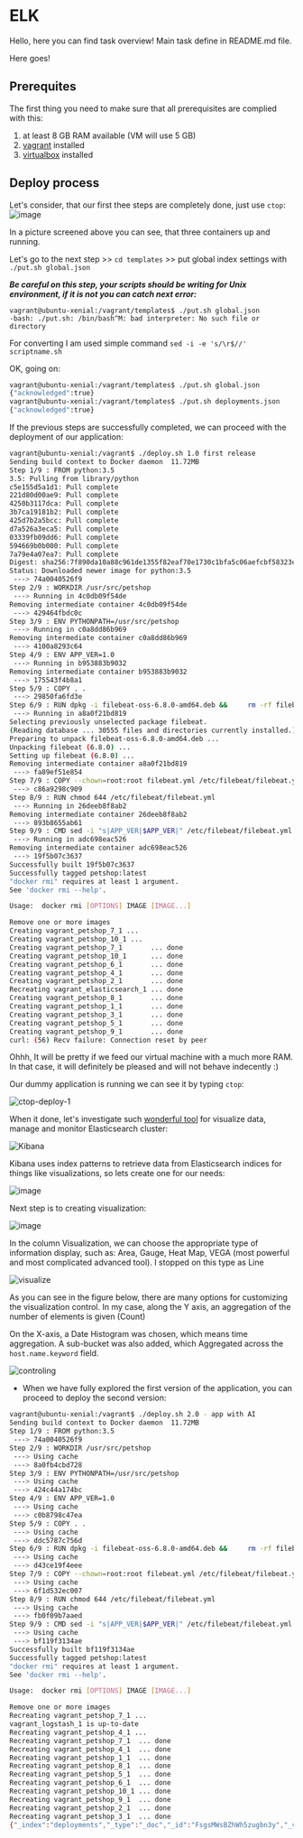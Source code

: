 # ELK

Hello, here you can find task overview! Main task define in README.md file.

Here goes!
## Prerequites

The first thing you need to make sure that all prerequisites are complied with this:

1. at least 8 GB RAM available (VM will use 5 GB)
2. [vagrant](https://www.vagrantup.com/) installed
3. [virtualbox](https://www.virtualbox.org/) installed

## Deploy process
Let's consider, that our first thee steps are completely done, just use ```ctop```:
![image](https://user-images.githubusercontent.com/30426958/58879432-55b07480-86de-11e9-8b8f-58eca2190a73.png)

In a picture screened  above you can see, that three containers up and running.

Let's go to the next step >> ```cd templates```  >> put global index settings with ```./put.sh global.json```

***Be careful  on this step, your scripts should be writing for Unix environment, if it is not you can catch next error:***

```shell
vagrant@ubuntu-xenial:/vagrant/templates$ ./put.sh global.json
-bash: ./put.sh: /bin/bash^M: bad interpreter: No such file or directory
```
For converting I am used simple command ```sed -i -e 's/\r$//' scriptname.sh```

OK, going on:

```Bash
vagrant@ubuntu-xenial:/vagrant/templates$ ./put.sh global.json
{"acknowledged":true}
vagrant@ubuntu-xenial:/vagrant/templates$ ./put.sh deployments.json
{"acknowledged":true}
```
If the previous steps are successfully completed, we can proceed with the deployment of our application:

```Bash
vagrant@ubuntu-xenial:/vagrant$ ./deploy.sh 1.0 first release
Sending build context to Docker daemon  11.72MB
Step 1/9 : FROM python:3.5
3.5: Pulling from library/python
c5e155d5a1d1: Pull complete
221d80d00ae9: Pull complete
4250b3117dca: Pull complete
3b7ca19181b2: Pull complete
425d7b2a5bcc: Pull complete
d7a526a3eca5: Pull complete
03339fb09dd6: Pull complete
594669b0b000: Pull complete
7a79e4a07ea7: Pull complete
Digest: sha256:7f890da10a88c961de1355f82eaf70e1730c1bfa5c06aefcbf58323ea319fcad
Status: Downloaded newer image for python:3.5
 ---> 74a0040526f9
Step 2/9 : WORKDIR /usr/src/petshop
 ---> Running in 4c0db09f54de
Removing intermediate container 4c0db09f54de
 ---> 429464fbdc0c
Step 3/9 : ENV PYTHONPATH=/usr/src/petshop
 ---> Running in c0a8dd86b969
Removing intermediate container c0a8dd86b969
 ---> 4100a8293c64
Step 4/9 : ENV APP_VER=1.0
 ---> Running in b953883b9032
Removing intermediate container b953883b9032
 ---> 175543f4b8a1
Step 5/9 : COPY . .
 ---> 29850fa6fd3e
Step 6/9 : RUN dpkg -i filebeat-oss-6.8.0-amd64.deb &&     rm -rf filebeat-oss-6.8.0-amd64.deb
 ---> Running in a8a0f21bd819
Selecting previously unselected package filebeat.
(Reading database ... 30555 files and directories currently installed.)
Preparing to unpack filebeat-oss-6.8.0-amd64.deb ...
Unpacking filebeat (6.8.0) ...
Setting up filebeat (6.8.0) ...
Removing intermediate container a8a0f21bd819
 ---> fa89ef51e854
Step 7/9 : COPY --chown=root:root filebeat.yml /etc/filebeat/filebeat.yml
 ---> c86a9298c909
Step 8/9 : RUN chmod 644 /etc/filebeat/filebeat.yml
 ---> Running in 26deeb8f8ab2
Removing intermediate container 26deeb8f8ab2
 ---> 893b8655ab61
Step 9/9 : CMD sed -i "s|APP_VER|$APP_VER|" /etc/filebeat/filebeat.yml && service filebeat start && python ./petshop/main.py
 ---> Running in adc698eac526
Removing intermediate container adc698eac526
 ---> 19f5b07c3637
Successfully built 19f5b07c3637
Successfully tagged petshop:latest
"docker rmi" requires at least 1 argument.
See 'docker rmi --help'.

Usage:  docker rmi [OPTIONS] IMAGE [IMAGE...]

Remove one or more images
Creating vagrant_petshop_7_1 ...
Creating vagrant_petshop_10_1 ...
Creating vagrant_petshop_7_1       ... done
Creating vagrant_petshop_10_1      ... done
Creating vagrant_petshop_6_1       ... done
Creating vagrant_petshop_4_1       ... done
Creating vagrant_petshop_2_1       ... done
Recreating vagrant_elasticsearch_1 ... done
Creating vagrant_petshop_8_1       ... done
Creating vagrant_petshop_1_1       ... done
Creating vagrant_petshop_3_1       ... done
Creating vagrant_petshop_5_1       ... done
Creating vagrant_petshop_9_1       ... done
curl: (56) Recv failure: Connection reset by peer
```


Ohhh, It will be pretty if we feed our virtual machine with a much more RAM. In that case, it will definitely be pleased and will not behave indecently :)

Our dummy application is running we can see it by typing ```ctop```:

![ctop-deploy-1](https://user-images.githubusercontent.com/30426958/58878936-29e0bf00-86dd-11e9-9e3d-e3a0c2528c3d.png)

When it done, let's investigate such [wonderful tool](https://www.elastic.co/products/kibana "KIBANA") for visualize data, manage and monitor Elasticsearch cluster:

![Kibana](https://user-images.githubusercontent.com/30426958/58880823-7deda280-86e1-11e9-9c15-65b80215909b.png)


Kibana uses index patterns to retrieve data from Elasticsearch indices for things like visualizations, so lets create one for our needs:

![image](https://user-images.githubusercontent.com/30426958/58881124-2e5ba680-86e2-11e9-8941-35815f9fbb5e.png)


Next step is to creating visualization:

![image](https://user-images.githubusercontent.com/30426958/58881386-cb1e4400-86e2-11e9-9ca5-57512d19e43b.png)

In the column Visualization, we can choose the appropriate type of information display, such as: Area, Gauge, Heat Map, VEGA (most powerful and most complicated advanced tool). I stopped on this type as Line


![visualize](https://user-images.githubusercontent.com/30426958/59091210-88917d00-8917-11e9-82eb-7ff00034914f.png)

As you can see in the figure below, there are many options for customizing the visualization control. In my case, along the Y axis, an aggregation of the number of elements is given (Count)

On the X-axis, a Date Histogram was chosen, which means time aggregation. A sub-bucket was also added, which Aggregated across the ```host.name.keyword``` field.



![controling](https://user-images.githubusercontent.com/30426958/59091735-a57a8000-8918-11e9-99ee-49b65fca0626.png)


* When we have fully explored the first version of the application, you can proceed to deploy the second version:

```Bash
vagrant@ubuntu-xenial:/vagrant$ ./deploy.sh 2.0 - app with AI
Sending build context to Docker daemon  11.72MB
Step 1/9 : FROM python:3.5
 ---> 74a0040526f9
Step 2/9 : WORKDIR /usr/src/petshop
 ---> Using cache
 ---> 8a0fb4cbd728
Step 3/9 : ENV PYTHONPATH=/usr/src/petshop
 ---> Using cache
 ---> 424c44a174bc
Step 4/9 : ENV APP_VER=1.0
 ---> Using cache
 ---> c0b8798c47ea
Step 5/9 : COPY . .
 ---> Using cache
 ---> ddc5787c756d
Step 6/9 : RUN dpkg -i filebeat-oss-6.8.0-amd64.deb &&     rm -rf filebeat-oss-6.8.0-amd64.deb
 ---> Using cache
 ---> d43ce19f4eee
Step 7/9 : COPY --chown=root:root filebeat.yml /etc/filebeat/filebeat.yml
 ---> Using cache
 ---> 6f1d532ec007
Step 8/9 : RUN chmod 644 /etc/filebeat/filebeat.yml
 ---> Using cache
 ---> fb0f09b7aaed
Step 9/9 : CMD sed -i "s|APP_VER|$APP_VER|" /etc/filebeat/filebeat.yml && service filebeat start && python ./petshop/main.py
 ---> Using cache
 ---> bf119f3134ae
Successfully built bf119f3134ae
Successfully tagged petshop:latest
"docker rmi" requires at least 1 argument.
See 'docker rmi --help'.

Usage:  docker rmi [OPTIONS] IMAGE [IMAGE...]

Remove one or more images
Recreating vagrant_petshop_7_1 ...
vagrant_logstash_1 is up-to-date
Recreating vagrant_petshop_4_1 ...
Recreating vagrant_petshop_7_1  ... done
Recreating vagrant_petshop_4_1  ... done
Recreating vagrant_petshop_1_1  ... done
Recreating vagrant_petshop_8_1  ... done
Recreating vagrant_petshop_5_1  ... done
Recreating vagrant_petshop_6_1  ... done
Recreating vagrant_petshop_10_1 ... done
Recreating vagrant_petshop_9_1  ... done
Recreating vagrant_petshop_2_1  ... done
Recreating vagrant_petshop_3_1  ... done
{"_index":"deployments","_type":"_doc","_id":"FsgsMWsBZhWh5zugbn3y","_version":1,"result":"created","_shards":{"total":1,"successful":1,"failed":0},"_seq_no":0,"_primary_term":1}
```
